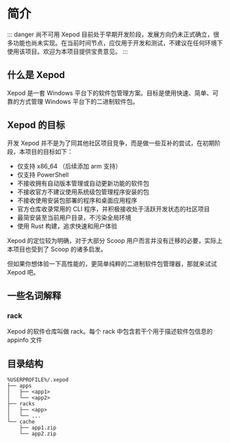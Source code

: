 # 简介

::: danger 尚不可用
Xepod 目前处于早期开发阶段，发展方向仍未正式确立，很多功能也尚未实现。在当前时间节点，应仅用于开发和测试，不建议在任何环境下使用该项目。欢迎为本项目提供宝贵意见。
:::

## 什么是 Xepod

Xepod 是一套 Windows 平台下的软件包管理方案。目标是使用快速、简单、可靠的方式管理 Windows 平台下的二进制软件包。

## Xepod 的目标

开发 Xepod 并不是为了同其他社区项目竞争，而是做一些互补的尝试，在初期阶段，本项目的目标如下：

- 仅支持 x86_64 （后续添加 arm 支持）
- 仅支持 PowerShell
- 不接收拥有自动版本管理或自动更新功能的软件包
- 不接收官方不建议使用系统级包管理程序安装的包
- 不接收使用安装包部署的程序和桌面应用程序
- 官方仓库收录常用的 CLI 程序，并积极接收处于活跃开发状态的社区项目
- 最简安装至当前用户目录，不污染全局环境
- 使用 Rust 构建，追求快速和用户体验

Xepod 的定位较为明确，对于大部分 Scoop 用户而言并没有迁移的必要，实际上本项目也受到了 Scoop 的诸多启发。

但如果你想体验一下高性能的，更简单纯粹的二进制软件包管理器，那就来试试 Xepod 吧。

## 一些名词解释

### rack

Xepod 的软件仓库叫做 rack。每个 rack 中包含若干个用于描述软件包信息的 appinfo 文件

## 目录结构

```
%USERPROFILE%/.xepod
├── apps
│   ├── <app1>
│   └── <app2>
├── racks
│   ├── <app>
│   └── ...
└── cache
    ├── app1.zip
    └── app2.zip
```
